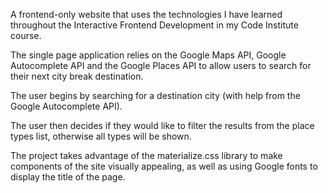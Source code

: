A frontend-only website that uses the technologies I have learned throughout the Interactive Frontend Development in my Code Institute course. 

The single page application relies on the Google Maps API, Google Autocomplete API and the Google Places API to allow users to search for their next city break destination.

The user begins by searching for a destination city (with help from the Google Autocomplete API). 

The user then decides if they would like to filter the results from the place types list, otherwise all types will be shown.

The project takes advantage of the materialize.css library to make components of the site visually appealing, as well as using Google fonts to display the title of the page.
